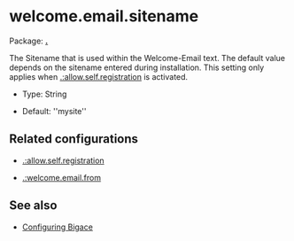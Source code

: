 # welcome.email.sitename

Package: **[.](.)**

The Sitename that is used within the Welcome-Email text. The default value depends on the sitename entered during installation. 
This setting only applies when [.:allow.self.registration](./allow.self.registration) is activated.


*  Type: String

*  Default: ''mysite''

## Related configurations


*  [.:allow.self.registration](./allow.self.registration)

*  [.:welcome.email.from](./welcome.email.from)

## See also


*  [Configuring Bigace](bigace/manual/configurations)

